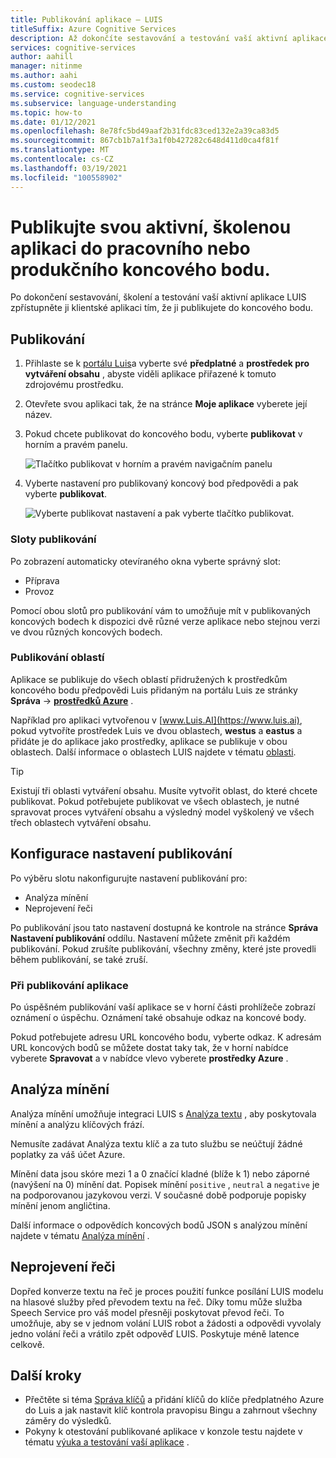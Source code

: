 ```yaml
---
title: Publikování aplikace – LUIS
titleSuffix: Azure Cognitive Services
description: Až dokončíte sestavování a testování vaší aktivní aplikace LUIS, zpřístupněte ji klientské aplikaci tím, že ji publikujete do koncového bodu.
services: cognitive-services
author: aahill
manager: nitinme
ms.author: aahi
ms.custom: seodec18
ms.service: cognitive-services
ms.subservice: language-understanding
ms.topic: how-to
ms.date: 01/12/2021
ms.openlocfilehash: 8e78fc5bd49aaf2b31fdc83ced132e2a39ca83d5
ms.sourcegitcommit: 867cb1b7a1f3a1f0b427282c648d411d0ca4f81f
ms.translationtype: MT
ms.contentlocale: cs-CZ
ms.lasthandoff: 03/19/2021
ms.locfileid: "100558902"
---
```

# <a name="publish-your-active-trained-app-to-a-staging-or-production-endpoint"></a>Publikujte svou aktivní, školenou aplikaci do pracovního nebo produkčního koncového bodu.

Po dokončení sestavování, školení a testování vaší aktivní aplikace LUIS zpřístupněte ji klientské aplikaci tím, že ji publikujete do koncového bodu.

## <a name="publishing"></a>Publikování
1. Přihlaste se k [portálu Luis](https://www.luis.ai)a vyberte své **předplatné** a **prostředek pro vytváření obsahu** , abyste viděli aplikace přiřazené k tomuto zdrojovému prostředku.
1. Otevřete svou aplikaci tak, že na stránce **Moje aplikace** vyberete její název.
1. Pokud chcete publikovat do koncového bodu, vyberte **publikovat** v horním a pravém panelu.

    ![Tlačítko publikovat v horním a pravém navigačním panelu](./media/luis-how-to-publish-app/publish-top-nav-bar.png)

1. Vyberte nastavení pro publikovaný koncový bod předpovědi a pak vyberte **publikovat**.

    ![Vyberte publikovat nastavení a pak vyberte tlačítko publikovat.](./media/luis-how-to-publish-app/publish-pop-up.png)

### <a name="publishing-slots"></a>Sloty publikování

Po zobrazení automaticky otevíraného okna vyberte správný slot:

* Příprava
* Provoz

Pomocí obou slotů pro publikování vám to umožňuje mít v publikovaných koncových bodech k dispozici dvě různé verze aplikace nebo stejnou verzi ve dvou různých koncových bodech.

### <a name="publishing-regions"></a>Publikování oblastí

Aplikace se publikuje do všech oblastí přidružených k prostředkům koncového bodu předpovědi Luis přidaným na portálu Luis ze stránky **Správa**  ->  **[prostředků Azure](luis-how-to-azure-subscription.md#assign-a-resource-to-an-app)** .

Například pro aplikaci vytvořenou v [www.Luis.AI](https://www.luis.ai), pokud vytvoříte prostředek Luis ve dvou oblastech, **westus** a **eastus** a přidáte je do aplikace jako prostředky, aplikace se publikuje v obou oblastech. Další informace o oblastech LUIS najdete v tématu [oblasti](luis-reference-regions.md).

> [!TIP]
> Existují tři oblasti vytváření obsahu. Musíte vytvořit oblast, do které chcete publikovat. Pokud potřebujete publikovat ve všech oblastech, je nutné spravovat proces vytváření obsahu a výsledný model vyškolený ve všech třech oblastech vytváření obsahu.


## <a name="configuring-publish-settings"></a>Konfigurace nastavení publikování

Po výběru slotu nakonfigurujte nastavení publikování pro:

* Analýza mínění
* Neprojevení řeči

Po publikování jsou tato nastavení dostupná ke kontrole na stránce **Správa** **Nastavení publikování** oddílu. Nastavení můžete změnit při každém publikování. Pokud zrušíte publikování, všechny změny, které jste provedli během publikování, se také zruší.

### <a name="when-your-app-is-published"></a>Při publikování aplikace

Po úspěšném publikování vaší aplikace se v horní části prohlížeče zobrazí oznámení o úspěchu. Oznámení také obsahuje odkaz na koncové body.

Pokud potřebujete adresu URL koncového bodu, vyberte odkaz. K adresám URL koncových bodů se můžete dostat taky tak, že v horní nabídce vyberete **Spravovat** a v nabídce vlevo vyberete **prostředky Azure** .

## <a name="sentiment-analysis"></a>Analýza mínění

<a name="enable-sentiment-analysis"></a>

Analýza mínění umožňuje integraci LUIS s [Analýza textu](https://azure.microsoft.com/services/cognitive-services/text-analytics/) , aby poskytovala mínění a analýzu klíčových frází.

Nemusíte zadávat Analýza textu klíč a za tuto službu se neúčtují žádné poplatky za váš účet Azure.

Mínění data jsou skóre mezi 1 a 0 značící kladné (blíže k 1) nebo záporné (navýšení na 0) mínění dat. Popisek mínění `positive` , `neutral` a `negative` je na podporovanou jazykovou verzi. V současné době podporuje popisky mínění jenom angličtina.

Další informace o odpovědích koncových bodů JSON s analýzou mínění najdete v tématu [Analýza mínění](luis-reference-prebuilt-sentiment.md) .

## <a name="speech-priming"></a>Neprojevení řeči

Dopřed konverze textu na řeč je proces použití funkce posílání LUIS modelu na hlasové služby před převodem textu na řeč. Díky tomu může služba Speech Service pro váš model přesněji poskytovat převod řeči. To umožňuje, aby se v jednom volání LUIS robot a žádosti a odpovědi vyvolaly jedno volání řeči a vrátilo zpět odpověď LUIS. Poskytuje méně latence celkově.

## <a name="next-steps"></a>Další kroky

* Přečtěte si téma [Správa klíčů](./luis-how-to-azure-subscription.md) a přidání klíčů do klíče předplatného Azure do Luis a jak nastavit klíč kontrola pravopisu Bingu a zahrnout všechny záměry do výsledků.
* Pokyny k otestování publikované aplikace v konzole testu najdete v tématu [výuka a testování vaší aplikace](luis-interactive-test.md) .

